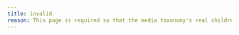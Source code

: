 ```yaml
---
title: invalid
reason: This page is required so that the media taxonomy's real children show up. I have no idea why. It really shouldn't be needed.
---
```

